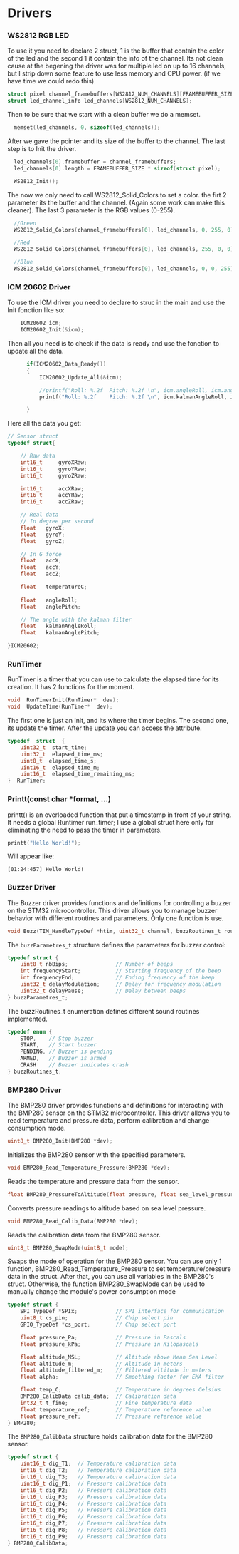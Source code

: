 # Drivers

### WS2812 RGB LED

To use it you need to declare 2 struct, 1 is the buffer that contain the color of the led and the second 1 it contain the info of the channel. Its not clean cause at the begening the driver was for multiple led on up to 16 channels, but I strip down some feature to use less memory and CPU power. (if we have time we could redo this)

```C
struct pixel channel_framebuffers[WS2812_NUM_CHANNELS][FRAMEBUFFER_SIZE];
struct led_channel_info led_channels[WS2812_NUM_CHANNELS];
```

Then to be sure that we start with a clean buffer we do a memset.

```C
  memset(led_channels, 0, sizeof(led_channels));
```

After we gave the pointer and its size of the buffer to the channel.
The last step is to Init the driver.

```C
  led_channels[0].framebuffer = channel_framebuffers;
  led_channels[0].length = FRAMEBUFFER_SIZE * sizeof(struct pixel);

  WS2812_Init();
```

The now we only need to call WS2812_Solid_Colors to set a color. the firt 2 parameter its the buffer and the channel. (Again some work can make this cleaner). The last 3 parameter is the RGB values (0-255).

```C
  //Green
  WS2812_Solid_Colors(channel_framebuffers[0], led_channels, 0, 255, 0);

  //Red
  WS2812_Solid_Colors(channel_framebuffers[0], led_channels, 255, 0, 0);

  //Blue
  WS2812_Solid_Colors(channel_framebuffers[0], led_channels, 0, 0, 255);
  ```

### ICM 20602 Driver

To use the ICM driver you need to declare to struc in the main and use the Init fonction like so:

```C
    ICM20602 icm;
    ICM20602_Init(&icm);
```

Then all you need is to check if the data is ready and use the fonction to update all the data.
```C
	  if(ICM20602_Data_Ready())
	  {
		  ICM20602_Update_All(&icm);

		  //printf("Roll: %.2f	Pitch: %.2f \n", icm.angleRoll, icm.anglePitch);
		  printf("Roll: %.2f	Pitch: %.2f \n", icm.kalmanAngleRoll, icm.kalmanAnglePitch);

	  }
```

Here all the data you get:
```C
// Sensor struct
typedef struct{

	// Raw data
	int16_t 	gyroXRaw;
	int16_t 	gyroYRaw;
	int16_t 	gyroZRaw;

	int16_t 	accXRaw;
	int16_t 	accYRaw;
	int16_t 	accZRaw;

	// Real data
	// In degree per second
	float 	gyroX;
	float 	gyroY;
	float 	gyroZ;

  	// In G force
	float 	accX;
	float 	accY;
	float 	accZ;

	float 	temperatureC;
  
	float	angleRoll;
	float	anglePitch;

  	// The angle with the kalman filter
	float	kalmanAngleRoll;
	float	kalmanAnglePitch;

}ICM20602;
```

### RunTimer
RunTimer is a timer that you can use to calculate the elapsed time for its creation. It has 2 functions for the moment.
```c
void  RunTimerInit(RunTimer*  dev);
void  UpdateTime(RunTimer*  dev);
```
The first one is just an Init, and its where the timer begins. The second one, its update the timer. After the update you can access the attribute.
```c
typedef  struct  {
	uint32_t  start_time;
	uint32_t  elapsed_time_ms;
	uint8_t  elapsed_time_s;
	uint16_t  elapsed_time_m;
	uint16_t  elapsed_time_remaining_ms;
}  RunTimer;
```

### Printt(const  char  *format,  ...)
printt() is an overloaded function that put a timestamp in front of your string. It needs a global Runtimer run_timer; I use a global struct here only for eliminating the need to pass the timer in parameters.
```c
printt("Hello World!");
```
Will appear like:
```
[01:24:457] Hello World!
```

### Buzzer Driver
The Buzzer driver provides functions and definitions for controlling a buzzer on the STM32 microcontroller. This driver allows you to manage buzzer behavior with different routines and parameters. Only one function is use.
```c
void Buzz(TIM_HandleTypeDef *htim, uint32_t channel, buzzRoutines_t routine);
```
The `buzzParametres_t` structure defines the parameters for buzzer control:
```c
typedef struct {
    uint8_t nbBips;               // Number of beeps
    int frequencyStart;           // Starting frequency of the beep
    int frequencyEnd;             // Ending frequency of the beep
    uint32_t delayModulation;     // Delay for frequency modulation
    uint32_t delayPause;          // Delay between beeps
} buzzParametres_t;
```
The buzzRoutines_t enumeration defines different sound routines implemented.
```c
typedef enum {
    STOP,    // Stop buzzer
    START,   // Start buzzer
    PENDING, // Buzzer is pending
    ARMED,   // Buzzer is armed
    CRASH    // Buzzer indicates crash
} buzzRoutines_t;
```

### BMP280 Driver
The BMP280 driver provides functions and definitions for interacting with the BMP280 sensor on the STM32 microcontroller. This driver allows you to read temperature and pressure data, perform calibration and change consumption mode.
```c
uint8_t BMP280_Init(BMP280 *dev);
```
Initializes the BMP280 sensor with the specified parameters.
```c
void BMP280_Read_Temperature_Pressure(BMP280 *dev);
```
Reads the temperature and pressure data from the sensor.
```c
float BMP280_PressureToAltitude(float pressure, float sea_level_pressure);
```
Converts pressure readings to altitude based on sea level pressure.
```c
void BMP280_Read_Calib_Data(BMP280 *dev);
```
Reads the calibration data from the BMP280 sensor.
```c
uint8_t BMP280_SwapMode(uint8_t mode);
```
Swaps the mode of operation for the BMP280 sensor.
You can use only 1 function, BMP280_Read_Temperature_Pressure to set temperature/pressure data in the struct. After that, you can use all variables in the BMP280's struct. 
Otherwise, the function BMP280_SwapMode can be used to manually change the module's power consumption mode
```c
typedef struct {
    SPI_TypeDef *SPIx;            // SPI interface for communication
    uint8_t cs_pin;               // Chip select pin
    GPIO_TypeDef *cs_port;        // Chip select port

    float pressure_Pa;            // Pressure in Pascals
    float pressure_kPa;           // Pressure in Kilopascals

    float altitude_MSL;           // Altitude above Mean Sea Level
    float altitude_m;             // Altitude in meters
    float altitude_filtered_m;    // Filtered altitude in meters
    float alpha;                  // Smoothing factor for EMA filter

    float temp_C;                 // Temperature in degrees Celsius
    BMP280_CalibData calib_data;  // Calibration data
    int32_t t_fine;               // Fine temperature data
    float temperature_ref;        // Temperature reference value
    float pressure_ref;           // Pressure reference value
} BMP280;
```
The `BMP280_CalibData` structure holds calibration data for the BMP280 sensor.
```c
typedef struct {
    uint16_t dig_T1;  // Temperature calibration data
    int16_t dig_T2;   // Temperature calibration data
    int16_t dig_T3;   // Temperature calibration data
    uint16_t dig_P1;  // Pressure calibration data
    int16_t dig_P2;   // Pressure calibration data
    int16_t dig_P3;   // Pressure calibration data
    int16_t dig_P4;   // Pressure calibration data
    int16_t dig_P5;   // Pressure calibration data
    int16_t dig_P6;   // Pressure calibration data
    int16_t dig_P7;   // Pressure calibration data
    int16_t dig_P8;   // Pressure calibration data
    int16_t dig_P9;   // Pressure calibration data
} BMP280_CalibData;
```